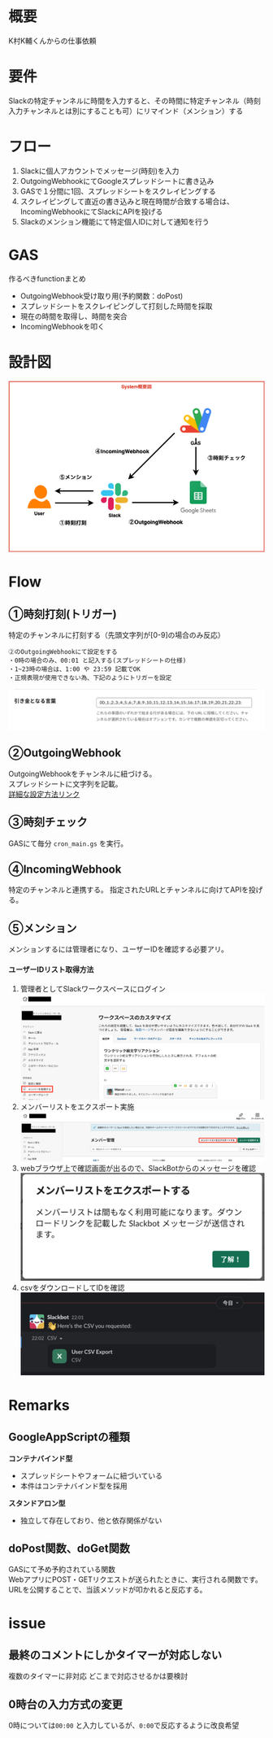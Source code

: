 # 概要
K村K輔くんからの仕事依頼

# 要件
Slackの特定チャンネルに時間を入力すると、その時間に特定チャンネル（時刻入力チャンネルとは別にすることも可）にリマインド（メンション）する

# フロー
1. Slackに個人アカウントでメッセージ(時刻)を入力
2. OutgoingWebhookにてGoogleスプレッドシートに書き込み
3. GASで１分間に1回、スプレッドシートをスクレイピングする
4. スクレイピングして直近の書き込みと現在時間が合致する場合は、IncomingWebhookにてSlackにAPIを投げる
5. Slackのメンション機能にて特定個人IDに対して通知を行う

# GAS
作るべきfunctionまとめ
- OutgoingWebhook受け取り用(予約関数：doPost)
- スプレッドシートをスクレイピングして打刻した時間を採取
- 現在の時間を取得し、時間を突合
- IncomingWebhookを叩く

# 設計図
![blueprint](https://raw.githubusercontent.com/Cozftro/Ken/master/.images/kensuke.drawio.png)

# Flow
## ①時刻打刻(トリガー)
特定のチャンネルに打刻する（先頭文字列が[0-9]の場合のみ反応）<br>
```text:入力規則
②のOutgoingWebhookにて設定をする
・0時の場合のみ、00:01 と記入する(スプレッドシートの仕様)
・1~23時の場合は、1:00 や 23:59 記載でOK
・正規表現が使用できない為、下記のようにトリガーを設定
```
![torigger](https://raw.githubusercontent.com/Cozftro/Ken/master/.images/outgoing_torigger.png)

## ②OutgoingWebhook
OutgoingWebhookをチャンネルに紐づける。<br>
スプレッドシートに文字列を記載。<br>
[詳細な設定方法リンク](https://zenn.dev/cozftro/articles/08745bd17b1dc4)

## ③時刻チェック
GASにて毎分 `cron_main.gs` を実行。

## ④IncomingWebhook
特定のチャンネルと連携する。
指定されたURLとチャンネルに向けてAPIを投げる。

## ⑤メンション
メンションするには管理者になり、ユーザーIDを確認する必要アリ。

#### ユーザーIDリスト取得方法
1. 管理者としてSlackワークスペースにログイン
![workspace_1](https://raw.githubusercontent.com/Cozftro/Ken/master/.images/workspace_1.png)
2. メンバーリストをエクスポート実施
![workspace_1](https://raw.githubusercontent.com/Cozftro/Ken/master/.images/workspace_2.png)
3. webブラウザ上で確認画面が出るので、SlackBotからのメッセージを確認
![workspace_1](https://raw.githubusercontent.com/Cozftro/Ken/master/.images/workspace_3.png)
4. csvをダウンロードしてIDを確認
![workspace_1](https://raw.githubusercontent.com/Cozftro/Ken/master/.images/workspace_4.png)


# Remarks
## GoogleAppScriptの種類
**コンテナバインド型**
- スプレッドシートやフォームに紐づいている
- 本件はコンテナバインド型を採用

**スタンドアロン型**
- 独立して存在しており、他と依存関係がない

## doPost関数、doGet関数
GASにて予め予約されている関数<br>
WebアプリにPOST・GETリクエストが送られたときに、実行される関数です。<br>
URLを公開することで、当該メソッドが叩かれると反応する。

# issue
## 最終のコメントにしかタイマーが対応しない
複数のタイマーに非対応
どこまで対応させるかは要検討

## 0時台の入力方式の変更
0時については`00:00` と入力しているが、`0:00`で反応するように改良希望